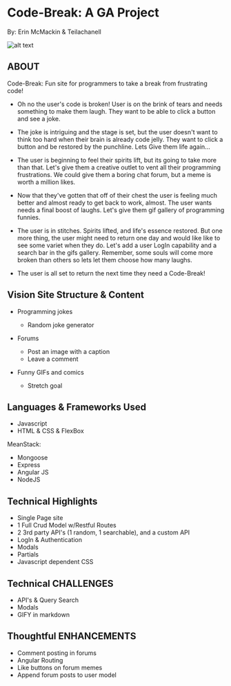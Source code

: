 # Code-Break: A GA Project
 By: Erin McMackin & Teilachanell

![alt text](https://media.giphy.com/media/dNgK7Ws7y176U/giphy.gif)

## ABOUT
Code-Break: Fun site for programmers to take a break from frustrating code!

* Oh no the user's code is broken! User is on the brink of tears and needs something to make them laugh. They want to be able to click a button and see a joke.

* The joke is intriguing and the stage is set, but the user doesn't want to think too hard when their brain is already code jelly. They want to  click a button and be restored by the punchline. Lets Give them life again...

* The user is beginning to feel their spirits lift, but its going to take more than that. Let's give them a creative outlet to vent all their programming frustrations. We could give them a boring chat forum, but a meme is worth a million likes.

* Now that they've gotten that off of their chest the user is feeling much better and almost ready to get back to work, almost. The user wants needs a final boost of laughs. Let's give them gif gallery of programming funnies.

* The user is in stitches. Spirits lifted, and life's essence restored. But one more thing, the user might need to return one day and would like like to see some variet when they do. Let's add a user LogIn capability and a search bar in the gifs gallery. Remember, some souls will come more broken than others so lets let them choose how many laughs.

* The user is all set to return the next time they need a Code-Break!


## Vision Site Structure & Content
  * Programming jokes
    - Random joke generator

  * Forums
    - Post an image with a caption
    - Leave a comment

 * Funny GIFs and comics
   - Stretch goal

## Languages & Frameworks Used
  * Javascript
  * HTML & CSS & FlexBox

MeanStack:
  * Mongoose
  * Express
  * Angular JS
  * NodeJS


## Technical Highlights
  * Single Page site
  * 1 Full Crud Model w/Restful Routes
  * 2 3rd party API's (1 random, 1 searchable), and a custom API
  * LogIn & Authentication
  * Modals
  * Partials
  * Javascript dependent CSS


## Technical CHALLENGES
  * API's & Query Search
  * Modals
  * GIFY in markdown

## Thoughtful ENHANCEMENTS
  * Comment posting in forums
  * Angular Routing
  * Like buttons on forum memes
  * Append forum posts to user model
